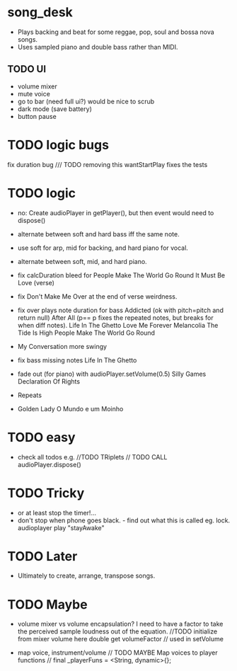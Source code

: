# song_desk

- Plays backing and beat for some reggae, pop, soul and bossa nova songs.
- Uses sampled piano and double bass rather than MIDI.

## TODO UI

- volume mixer
- mute voice
- go to bar (need full ui?)
  would be nice to scrub
- dark mode (save battery)
- button pause

# TODO logic bugs

fix duration bug
          /// TODO removing this wantStartPlay fixes the tests

# TODO logic

- no: Create audioPlayer in getPlayer(), but then event would need to dispose()

- alternate between soft and hard bass iff the same note.
- use soft for arp, mid for backing, and hard piano for vocal.
- alternate between soft, mid, and hard piano.

- fix calcDuration bleed for
  People Make The World Go Round
  It Must Be Love (verse)
  
- fix Don't Make Me Over at the end of verse weirdness.
- fix over plays note duration for bass
  Addicted (ok with pitch=pitch and return null)
  After All (p== p fixes the repeated notes, but breaks for when diff notes).
  Life In The Ghetto
  Love Me Forever
  Melancolia
  The Tide Is High
  People Make The World Go Round
- My Conversation more swingy

- fix bass missing notes
  Life In The Ghetto
  
- fade out (for piano) with audioPlayer.setVolume(0.5)
  Silly Games
  Declaration Of Rights
  
- Repeats
-   Golden Lady
    O Mundo e um Moinho

# TODO easy

- check all todos e.g.
  //TODO TRiplets
  // TODO CALL audioPlayer.dispose()

# TODO Tricky

- or at least stop the timer!...
- don't stop when phone goes black. - find out what this is called eg. lock.
  audioplayer play "stayAwake"

# TODO Later

- Ultimately to create, arrange, transpose songs.

# TODO Maybe

- volume mixer vs volume encapsulation?
  I need to have a factor to take the 
  perceived sample loudness out of the equation.
  //TODO initialize from mixer volume here
  double get volumeFactor // used in setVolume

- map voice, instrument/volume
  // TODO MAYBE Map voices to player functions
  // final _playerFuns = <String, dynamic>{};

